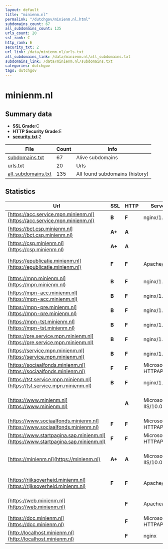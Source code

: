 ```yaml
---
layout: default
title: "minienm.nl"
permalink: "/dutchgov/minienm.nl.html"
subdomains_count: 67
all_subdomains_count: 135
urls_count: 20
ssl_rank: C
http_rank: E
security_txt: 2
url_link: /data/minienm.nl/urls.txt
all_subdomains_link: /data/minienm.nl/all_subdomains.txt
subdomains_link: /data/minienm.nl/subdomains.txt
categories: dutchgov
tags: dutchgov
---
```



# minienm.nl
## Summary data


 - **SSL Grade**:C
 - **HTTP Security Grade**:E
 - **[security.txt](https://www.digitaleoverheid.nl/nieuws/standaard-security-txt-nu-verplicht-voor-overheid/)**:2


| File       | Count | Info |
|------------|-------|------|
|[subdomains.txt](/DutchGovScope/data/minienm.nl/subdomains.txt)|67|Alive subdomains|
|[urls.txt](/DutchGovScope/data/minienm.nl/urls.txt)|20|Urls|
|[all_subdomains.txt](/DutchGovScope/data/minienm.nl/all_subdomains.txt)|135|All found subdomains (history)|


## Statistics


| Url | SSL | HTTP | Server | Cookie | HSTS | CORS | CTO | CSP | XFO | XXP | RP |FP| Tech |Title |
|--------|-------|-------|------|------|------|------|------|------|------|------|------|------|------|------|
|[https://acc.service.mpn.minienm.nl](https://acc.service.mpn.minienm.nl)| **B**| **F**|nginx/1.25.4| | | | | | | | :white_check_mark: | |Nginx:1.25.4|MPN ACCEPTATIE i...|
|[https://bct.csp.minienm.nl](https://bct.csp.minienm.nl)| **A+**| **A**|| |:white_check_mark: | | | :white_check_mark:| :white_check_mark: | :white_check_mark: | :white_check_mark: | |HSTS|301 Moved Perman...|
|[https://csp.minienm.nl](https://csp.minienm.nl)| **A+**| **A**|| |:white_check_mark: | | | :white_check_mark:| :white_check_mark: | :white_check_mark: | :white_check_mark: | |HSTS|301 Moved Perman...|
|[https://epublicatie.minienm.nl](https://epublicatie.minienm.nl)| **F**| **F**|Apache/2| | | | | | | | :white_check_mark: | |Apache HTTP Server:2|403 Forbidden|
|[https://mpn.minienm.nl](https://mpn.minienm.nl)| **B**| **F**|nginx/1.25.4| | | | | | | | :white_check_mark: | |Nginx:1.25.4|Mobiliteitspanel...|
|[https://mpn-acc.minienm.nl](https://mpn-acc.minienm.nl)| **B**| **F**|nginx/1.25.4| | | | | | | | :white_check_mark: | |Nginx:1.25.4|MPN ACCEPTATIE i...|
|[https://mpn-pre.minienm.nl](https://mpn-pre.minienm.nl)| **B**| **F**|nginx/1.25.4| | | | | | | | :white_check_mark: | |Nginx:1.25.4|MPN PRE-Producti...|
|[https://mpn-tst.minienm.nl](https://mpn-tst.minienm.nl)| **B**| **F**|nginx/1.25.4| | | | | | | | :white_check_mark: | |Nginx:1.25.4|Mobiliteitspanel...|
|[https://pre.service.mpn.minienm.nl](https://pre.service.mpn.minienm.nl)| **B**| **F**|nginx/1.25.4| | | | | | | | :white_check_mark: | |Nginx:1.25.4|MPN PRE-Producti...|
|[https://service.mpn.minienm.nl](https://service.mpn.minienm.nl)| **B**| **F**|nginx/1.25.4| | | | | | | | :white_check_mark: | |Nginx:1.25.4|400 No required...|
|[https://sociaalfonds.minienm.nl](https://sociaalfonds.minienm.nl)| **F**| **F**|Microsoft-HTTPAPI/2.0| | | | | | | | :white_check_mark: | |Microsoft HTTPAPI:2.0|Not Found|
|[https://tst.service.mpn.minienm.nl](https://tst.service.mpn.minienm.nl)| **B**| **F**|nginx/1.25.4| | | | | | | | :white_check_mark: | |Nginx:1.25.4|400 No required...|
|[https://www.minienm.nl](https://www.minienm.nl)| | **A**|Microsoft-IIS/10.0| |:white_check_mark: | | |:warning: | :white_check_mark: | :white_check_mark: | :white_check_mark: | |HSTS IIS:10.0 Windows Server|Document Moved|
|[https://www.sociaalfonds.minienm.nl](https://www.sociaalfonds.minienm.nl)| **F**| **F**|Microsoft-HTTPAPI/2.0| | | | | | | | :white_check_mark: | |Microsoft HTTPAPI:2.0|Not Found|
|[https://www.startpagina.sap.minienm.nl](https://www.startpagina.sap.minienm.nl)| **F**| **F**|Microsoft-HTTPAPI/2.0| | | | | | | | :white_check_mark: | |Microsoft HTTPAPI:2.0|Not Found|
|[https://minienm.nl](https://minienm.nl)| **A+**| **A**|Microsoft-IIS/10.0| |:white_check_mark: | | |:warning: | :white_check_mark: | :white_check_mark: | :white_check_mark: | |HSTS IIS:10.0 Windows Server|Document Moved|
|[https://rijksoverheid.minienm.nl](https://rijksoverheid.minienm.nl)| **F**| **F**|Apache/2| | | | | | | | :white_check_mark: | |Apache HTTP Server:2|403 Forbidden|
|[https://web.minienm.nl](https://web.minienm.nl)| | **F**|Apache/2| | | | | | | | :white_check_mark: | |Apache HTTP Server:2|403 Forbidden|
|[https://dcc.minienm.nl](https://dcc.minienm.nl)| | **F**|Microsoft-HTTPAPI/2.0| | | | | | | | :white_check_mark: | |Microsoft HTTPAPI:2.0|Not Found|
|[http://localhost.minienm.nl](http://localhost.minienm.nl)| | **F**|nginx|:o: | | | | | :white_check_mark: | :white_check_mark: | :white_check_mark: | |Laravel Nginx PHP|Weakpass|

